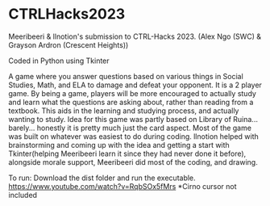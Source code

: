 # CTRLHacks2023
Meeribeeri & llnotion's submission to CTRL-Hacks 2023. (Alex Ngo (SWC) & Grayson Ardron (Crescent Heights))

Coded in Python using Tkinter

A game where you answer questions based on various things in Social Studies, Math, and ELA to damage and defeat your opponent. It is a 2 player game. By being a game, players will be more encouraged to actually study and learn what the questions are asking about, rather than reading from a textbook. This aids in the learning and studying process, and actually wanting to study.
Idea for this game was partly based on Library of Ruina... barely... honestly it is pretty much just the card aspect. Most of the game was built on whatever was easiest to do during coding.
llnotion helped with brainstorming and coming up with the idea and getting a start with Tkinter(helping Meeribeeri learn it since they had never done it before), alongside morale support, Meeribeeri did most of the coding, and drawing.

To run: Download the dist folder and run the executable.
https://www.youtube.com/watch?v=RqbSOx5fMrs
*Cirno cursor not included
